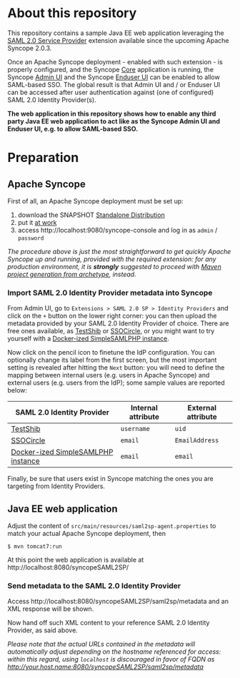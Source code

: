 # About this repository

This repository contains a sample Java EE web application leveraging the [SAML 2.0 Service Provider](https://ci.apache.org/projects/syncope/reference-guide.html#saml-2-0-service-provider) extension available since the upcoming Apache Syncope 2.0.3.

Once an Apache Syncope deployment - enabled with such extension - is properly configured, and the Syncope [Core](http://syncope.apache.org/docs/reference-guide.html#core) application is running, the Syncope [Admin UI](http://syncope.apache.org/docs/reference-guide.html#admin-console-component) and the Syncope [Enduser UI](http://syncope.apache.org/docs/reference-guide.html#enduser-component) can be enabled to allow SAML-based SSO.
The global result is that Admin UI and / or Enduser UI can be accessed after user authentication against (one of configured) SAML 2.0 Identity Provider(s).

**The web application in this repository shows how to enable any third party Java EE web application to act like as the Syncope Admin UI and Enduser UI, e.g. to allow SAML-based SSO.**

# Preparation

## Apache Syncope

First of all, an Apache Syncope deployment must be set up:

1. download the SNAPSHOT [Standalone Distribution](https://repository.apache.org/content/groups/snapshots/org/apache/syncope/syncope-standalone/2.0.3-SNAPSHOT/syncope-standalone-2.0.3-20170413.120848-103-distribution.zip)
1. put it [at work](http://syncope.apache.org/docs/getting-started.html#standalone)
1. access http://localhost:9080/syncope-console and log in as `admin` / `password`

_The procedure above is just the most straightforward to get quickly Apache Syncope up and running, provided with the required extension: for any production environment, it is **strongly** suggested to proceed with [Maven project generation from archetype](http://syncope.apache.org/docs/getting-started.html#maven-project), instead._

### Import SAML 2.0 Identity Provider metadata into Syncope

From Admin UI, go to `Extensions > SAML 2.0 SP > Identity Providers` and click on the `+` button on the lower right corner: you can then upload the metadata provided by your SAML 2.0 Identity Provider of choice.
There are free ones available, as [TestShib](https://www.testshib.org/) or [SSOCircle](https://www.ssocircle.com), or you might want to try yourself with a [Docker-ized SimpleSAMLPHP instance](https://hub.docker.com/r/kristophjunge/test-saml-idp/).

Now click on the pencil icon to finetune the IdP configuration. You can optionally change its label from the first screen, but the most important setting is revealed after hitting the `Next` button: you will need to define the mapping between internal users (e.g. users in Apache Syncope) and external users (e.g. users from the IdP); some sample values are reported below:

SAML 2.0 Identity Provider | Internal attribute | External attribute
--- | --- | ---
[TestShib](https://www.testshib.org/) | `username` | `uid`
[SSOCircle](https://www.ssocircle.com) | `email` | `EmailAddress`
[Docker-ized SimpleSAMLPHP instance](https://hub.docker.com/r/kristophjunge/test-saml-idp/) | `email` | `email`

Finally, be sure that users exist in Syncope matching the ones you are targeting from Identity Providers.

## Java EE web application

Adjust the content of `src/main/resources/saml2sp-agent.properties` to match your actual Apache Syncope deployment, then

```
$ mvn tomcat7:run
```
At this point the web application is available at http://localhost:8080/syncopeSAML2SP/

### Send metadata to the SAML 2.0 Identity Provider

Access http://localhost:8080/syncopeSAML2SP/saml2sp/metadata and an XML response will be shown.

Now hand off such XML content to your reference SAML 2.0 Identity Provider, as said above.

_Please note that the actual URLs contained in the metadata will automatically adjust depending on the hostname referenced for access: within this regard, using `localhost` is discouraged in favor of FQDN as http://your.host.name:8080/syncopeSAML2SP/saml2sp/metadata_
